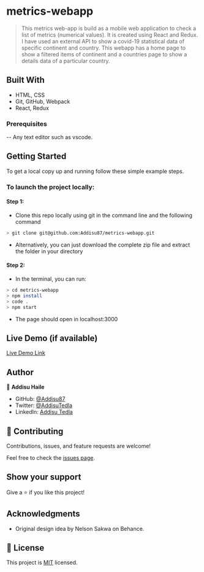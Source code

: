 # metrics-webapp

> This metrics web-app is build as a mobile web application to check a list of metrics (numerical values). It is created using React and Redux. I have used an external API to show a covid-19 statistical data of specific continent and country. This webapp has a home page to show a filtered items of continent and a countries page to show a details data of a particular country.

## Built With

- HTML, CSS
- Git, GitHub, Webpack
- React, Redux

### Prerequisites

-- Any text editor such as vscode.

## Getting Started

To get a local copy up and running follow these simple example steps.

### To launch the project locally:

#### Step 1:

- Clone this repo locally using git in the command line and the following command

```bash
> git clone git@github.com:Addisu87/metrics-webapp.git
```

- Alternatively, you can just download the complete zip file and extract the folder in your directory

#### Step 2:

- In the terminal, you can run:

```bash
> cd metrics-webapp
> npm install
> code .
> npm start
```

- The page should open in localhost:3000

## Live Demo (if available)

[Live Demo Link](https://react-metrics-webapp.netlify.app/)

## Author

👤 **Addisu Haile**

- GitHub: [@Addisu87](https://github.com/Addisu87)
- Twitter: [@AddisuTedla](https://twitter.com/AddisuTedla)
- LinkedIn: [Addisu Tedla](www.linkedin.com/in/addisu-tedla/)

## 🤝 Contributing

Contributions, issues, and feature requests are welcome!

Feel free to check the [issues page](https://github.com/Addisu87/metrics-webapp/issues).

## Show your support

Give a ⭐️ if you like this project!

## Acknowledgments

- Original design idea by Nelson Sakwa on Behance.

## 📝 License

This project is [MIT](./MIT.md) licensed.
